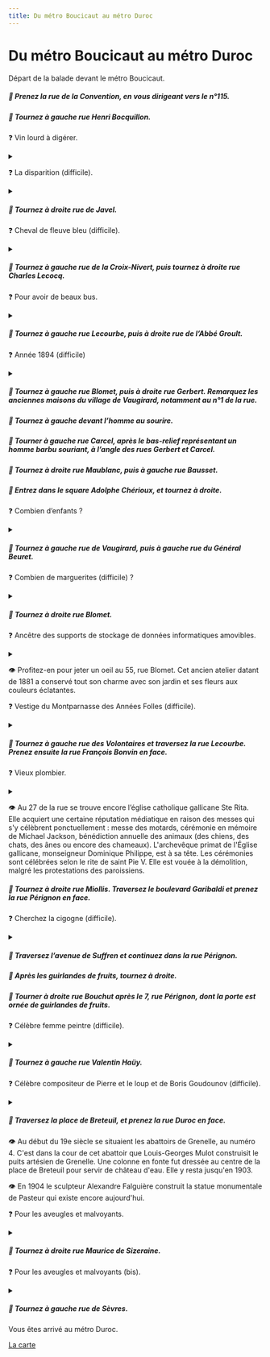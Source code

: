 ```yaml
---
title: Du métro Boucicaut au métro Duroc
---
```


# Du métro Boucicaut au métro Duroc

Départ de la balade devant le métro Boucicaut.

##### 🚶 Prenez la rue de la Convention, en vous dirigeant vers le n°115.  

##### 🚶 Tournez à gauche rue Henri Bocquillon.  

❓ Vin lourd à digérer.
<details>
    <summary></summary>
    Au 4è étage du 8, rue Henri Bocquillon, il y a des bas-reliefs représentant de la vigne.
</details>

❓ La disparition (difficile).
<details>
    <summary></summary>
    Au même endroit, notez qu’il n’y a pas de porte d’entrée sur la rue, au n°8.
</details>

##### 🚶 Tournez à droite rue de Javel.

❓ Cheval de fleuve bleu (difficile).
<details>
    <summary></summary>
    Cheval de fleuve se traduit en grec par hippopotame (hippos+potamos). Il y a un hippopotame bleu sur la fresque peinte à l’angle des rues de Javel et de la Croix-Nivert.
</details>


##### 🚶 Tournez à gauche rue de la Croix-Nivert, puis tournez à droite rue Charles Lecocq.

❓ Pour avoir de beaux bus.
<details>
    <summary></summary>
Il y a un Centre Bus de la RATP au n°6, rue Charles Lecocq.
Les centres bus RATP, situés en Île-de-France, sont chargés du remisage et de la maintenance des véhicules routiers du parc de la Régie autonome des transports parisiens (RATP). L'entreprise en exploite vingt-six répartis dans Paris et une partie de son agglomération dont un en travaux (Montrouge). Chaque centre gère plusieurs lignes de bus.
Ils ont pour mission d'assurer l'entretien préventif et curatif du matériel.

L'entretien préventif se déroule en fonction des seuils de consommation des autobus, avec une révision mensuelle, comprenant en alternance le simple contrôle des niveaux et des pneumatiques, et un mois sur deux, une révision plus complète qui inclut divers réglages, le fonctionnement de la girouette ou encore l'efficacité du freinage.

L'entretien curatif ou correctif a lieu quand une panne ou un dysfonctionnement est signalé par un machiniste. Celui-ci dispose à bord d'un boîtier interface conducteur système ou ICS qui dialogue avec le système d'aide à la maintenance, ou SAM. Les informations embarquées sont vérifiées au centre bus par les responsables de maintenance grâce à une transmission infrarouge1. La RATP gère elle-même le contrôle technique des véhicules, sur autorisation de la direction régionale de l'Industrie, de la Recherche et de l'Équipement.

Les centres bus disposent d'un personnel qualifié, dont des mécaniciens, des électriciens, des carrossiers-peintres ou encore des magasiniers. Les équipes d'opérateurs de maintenance sont encadrées par un chef d'équipe de maintenance. Une première équipe démarre à 4 h du matin afin de remettre en état les bus avariés avant la pointe du matin. Les autres équipes travaillent le reste de la journée.
</details>

##### 🚶 Tournez à gauche rue Lecourbe, puis à droite rue de l’Abbé Groult.

❓ Année 1894 (difficile)

<details>
<summary></summary>
L’année 1894, date de construction de l’immeuble du 61, rue de l’Abbé Groult, est gravé au 2è étage.
</details>

##### 🚶 Tournez à gauche rue Blomet, puis à droite rue Gerbert. Remarquez les anciennes maisons du village de Vaugirard, notamment au n°1 de la rue.

##### 🚶 Tournez à gauche devant l’homme au sourire.

##### 🚶 Tourner à gauche rue Carcel, après le bas-relief représentant un homme barbu souriant, à l’angle des rues Gerbert et Carcel.

##### 🚶 Tournez à droite rue Maublanc, puis à gauche rue Bausset.

##### 🚶 Entrez dans le square Adolphe Chérioux, et tournez à droite.

❓ Combien d’enfants ?
<details>
    <summary></summary>
    La statue, au milieu du terre-plein, représente une mère tenant ses deux enfants dans ses bras. Cette œuvre de 1899 est due à Alphonse Amédée Cordonnier.
</details>

##### 🚶 Tournez à gauche rue de Vaugirard, puis à gauche rue du Général Beuret.

❓ Combien de marguerites (difficile) ?
<details>
    <summary></summary>
    Au n°18, rue du Général Beuret, se trouve un bel immeuble Art Nouveau construit par Eugène Petit en 1913. Il y a 7 marguerites gigantesques sculptées au 4è étage. Remarquez aussi la belle porte circulaire en fer forgé.
</details>

##### 🚶 Tournez à droite rue Blomet.

❓ Ancêtre des supports de stockage de données informatiques amovibles.
<details>
    <summary></summary>
    Au niveau du 103, rue Cambronne, à l’angle de la rue Blomet, se trouve un Space invader symbolisant une disquette 3,5 pouces. Cet antique support de stockage de données succéda aux disquettes souples de 8 pouces et 5,25 pouces.
</details>

👁 Profitez-en pour jeter un oeil au 55, rue Blomet. Cet ancien atelier datant de 1881 a conservé tout son charme avec son jardin et ses fleurs aux couleurs éclatantes.

❓ Vestige du Montparnasse des Années Folles (difficile).
<details>
    <summary></summary>
Le Bal Nègre est un célèbre cabaret dansant antillais et club de jazz du Paris des Années folles, créé en 1924 par Jean Rézard des Wouves, au 33, rue Blomet dans le quartier Necker du 15e arrondissement de Paris. Le bâtiment qui l'abrite et qui a connu d'autres utilisations avant et après le Bal Nègre est, en cours de rénovation et reconstruction partielle, en vue de sa réouverture en tant que salle de concert de près de trois cent places ambitionnant de renouer avec l'esprit du Bal Nègre de la grande époque
</details>

##### 🚶 Tournez à gauche rue des Volontaires et traversez la rue Lecourbe. Prenez ensuite la rue François Bonvin en face.

❓ Vieux plombier. 
<details>
<summary></summary>
Une plaque ancienne au 34, rue François Bonvin, mentionne « Victor Blanche-Couverture Plomberie ». C’est toujours le siège de la société.
</details>

👁 Au 27 de la rue se trouve encore l’église catholique gallicane Ste Rita. Elle acquiert une certaine réputation médiatique en raison des messes qui s'y célèbrent ponctuellement : messe des motards, cérémonie en mémoire de Michael Jackson, bénédiction annuelle des animaux (des chiens, des chats, des ânes ou encore des chameaux). L'archevêque primat de l'Église gallicane, monseigneur Dominique Philippe, est à sa tête. Les cérémonies sont célébrées selon le rite de saint Pie V. Elle est vouée à la démolition, malgré les protestations des paroissiens.

##### 🚶 Tournez à droite rue Miollis. Traversez le boulevard Garibaldi et prenez la rue Pérignon en face.

❓ Cherchez la cigogne (difficile).
<details>
<summary></summary>
Sur la porte en fer forgé du 32 bis, rue Pérignon, une cigogne est représentée de manière stylisée.
</details>

##### 🚶 Traversez l’avenue de Suffren et continuez dans la rue Pérignon.

##### 🚶 Après les guirlandes de fruits, tournez à droite.

##### 🚶 Tourner à droite rue Bouchut après le 7, rue Pérignon, dont la porte est ornée de guirlandes de fruits.

❓ Célèbre femme peintre (difficile).
<details>
<summary></summary>
Le buste de Rosa Bonheur se trouve de l’autre côté du petit monument, place Georges Mulot.
</details>

##### 🚶 Tournez à gauche rue Valentin Haüy.

❓ Célèbre compositeur de Pierre et le loup et de Boris Goudounov (difficile).
<details>
<summary></summary>
Prokoviev vécut au 5, rue Valentin Haüy, de 1929 à 1935.
</details>

##### 🚶 Traversez la place de Breteuil, et prenez la rue Duroc en face.

👁 Au début du 19e siècle se situaient les abattoirs de Grenelle, au numéro 4. C'est dans la cour de cet abattoir que Louis-Georges Mulot construisit le puits artésien de Grenelle. Une colonne en fonte fut dressée au centre de la place de Breteuil pour servir de château d'eau. Elle y resta jusqu'en 1903.

👁 En 1904 le sculpteur Alexandre Falguière construit la statue monumentale de Pasteur qui existe encore aujourd'hui.

❓ Pour les aveugles et malvoyants.
<details>
<summary></summary>
L’Institut Valentin Haüy se trouve au 5, rue Duroc.
</details>

##### 🚶 Tournez à droite rue Maurice de Sizeraine.
❓ Pour les aveugles et malvoyants (bis).
<details>
<summary></summary>
Institut Valentin Haüy des Jeunes Aveugles au 11, rue Duroc.
</details>

##### 🚶 Tournez à gauche rue de Sèvres.

Vous êtes arrivé au métro Duroc.

[La carte](https://umap.openstreetmap.fr/fr/map/95-boucicaut-duroc_1172039)